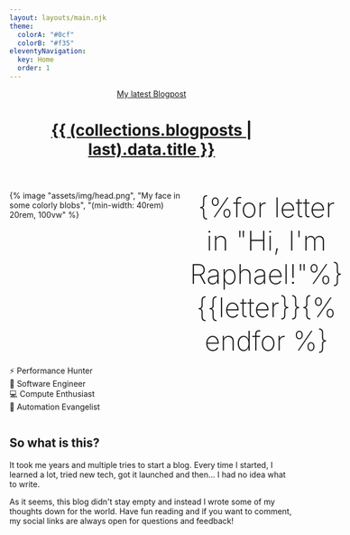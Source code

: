 ```yaml
---
layout: layouts/main.njk
theme:
  colorA: "#0cf"
  colorB: "#f35"
eleventyNavigation:
  key: Home
  order: 1
---
```


<style>
  #main-greeting {
    display: grid;
    max-width: 50rem;
    gap: var(--l) var(--xxl);
    grid-template-areas: "greeting" "head" "feats";
  }

  #main-greeting picture {
    grid-area: head;
    /* filter: 
      drop-shadow(var(--xxs) var(--xs) var(--xxs) #0004)
      drop-shadow(calc(var(--l) * -1) calc(var(--l) * -1) var(--xxl) var(--theme-color-a))
      drop-shadow(var(--l) var(--l) var(--xxl) var(--theme-color-b)); */
  }
  
  #main-greeting h1 {
    font-size: var(--xxl, 3rem);
    margin: 0;
    grid-area: greeting;
    align-self: end;
    text-align:center;
    font-weight: 200;
  }

  #main-greeting li {
    padding: var(--xxs) 0;
    list-style: none;
    white-space: nowrap;
    text-transform: capitalize;
  }

  #main-greeting ul {
    padding: 0;
    column-width: 11rem;
  }
  
  @media not (hover: none) {
    .font-fun-letter {
      --add: 0;
      font-weight: calc(200 + 700*var(--add));
      font-stretch: calc(100% + 25%*var(--add));
      transition: transform .2s,font-stretch .2s,font-weight .2s;
    }

    .font-fun-letter:hover {
      --add: 1;
    }
    .font-fun-letter:hover+.font-fun-letter,
    .font-fun-letter:has(+.font-fun-letter:hover) {
      --add: 0.7;
    }
    .font-fun-letter:hover+.font-fun-letter+.font-fun-letter,
    .font-fun-letter:has(+.font-fun-letter+.font-fun-letter:hover) {
      --add: 0.45;
    }
    .font-fun-letter:hover+.font-fun-letter+.font-fun-letter+.font-fun-letter,
    .font-fun-letter:has(+.font-fun-letter+.font-fun-letter+.font-fun-letter:hover) {
      --add: 0.2;
    }
  }
  
  @media (min-width: 40rem) {
    #main-greeting {
      grid-template-columns: 20rem 1fr;
      grid-template-rows: auto auto;
      grid-template-areas: "head greeting" "head feats";
    }
  }
</style>
<header>
  <a href="{{ (collections.blogposts | last).url }}">
    <div class="content">
      <span class="underline_fancy">My latest Blogpost</span>
      <h1>{{ (collections.blogposts | last).data.title }}</h1>
    </div>
  </a>
</header>
<main id="main-content">
  <div class="content">
    <article>
      <section id="main-greeting">
{% image "assets/img/head.png", "My face in some colorly blobs", "(min-width: 40rem) 20rem, 100vw" %}

<h1>{%for letter in "Hi, I'm Raphael!"%}<span class="font-fun-letter">{{letter}}</span>{% endfor %}</h1>

- ⚡ performance hunter
- 📒 software engineer
- 💻 compute enthusiast
- 🚀 automation evangelist
  </section>

## So what is this?

It took me years and multiple tries to start a blog. Every time I started, I learned a lot, tried new tech, got it launched and then... I had no idea what to write.

As it seems, this blog didn't stay empty and instead I wrote some of my thoughts down for the world. Have fun reading and if you want to comment, my social links are always open for questions and feedback!

  </article>
  </div>
</main>
